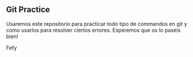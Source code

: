 ## Git Practice

Usaremos este repositorio para practicar todo tipo de commandos en git y como usarlos para resolver ciertos errores.
Esperemos que os lo paseis bien!

Fefy

